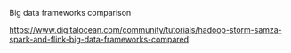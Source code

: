 Big data frameworks comparison

https://www.digitalocean.com/community/tutorials/hadoop-storm-samza-spark-and-flink-big-data-frameworks-compared
